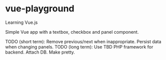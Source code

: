 # vue-playground
Learning Vue.js

Simple Vue app with a textbox, checkbox and panel component.

TODO (short term): Remove previous/next when inappropriate.  Persist data when changing panels.
TODO (long term): Use TBD PHP framework for backend.  Attach DB.  Make pretty.
